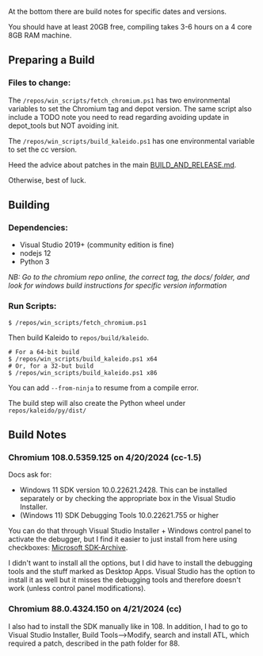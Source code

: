 At the bottom there are build notes for specific dates and versions. 

You should have at least 20GB free, compiling takes 3-6 hours on a 4 core 8GB RAM machine.

## Preparing a Build

### Files to change:
The `/repos/win_scripts/fetch_chromium.ps1` has two environmental  variables to set the Chromium tag and depot version.
The same script also include a TODO note you need to read regarding avoiding update in depot_tools but NOT avoiding init.

The `/repos/win_scripts/build_kaleido.ps1` has one environmental variable to set the cc version.

Heed the advice about patches in the main [BUILD_AND_RELEASE.md](../../BUILD_AND_RELEASE.md).

Otherwise, best of luck.

## Building

### Dependencies:

* Visual Studio 2019+ (community edition is fine) 
* nodejs 12
* Python 3

_NB: Go to the chromium repo online, the correct tag, the docs/ folder, and look for windows build instructions for specific version information_

### Run Scripts:
```
$ /repos/win_scripts/fetch_chromium.ps1
```

Then build Kaleido to `repos/build/kaleido`. 
```
# For a 64-bit build
$ /repos/win_scripts/build_kaleido.ps1 x64
# Or, for a 32-but build
$ /repos/win_scripts/build_kaleido.ps1 x86
```

You can add `--from-ninja` to resume from a compile error.

The build step will also create the Python wheel under `repos/kaleido/py/dist/`

## Build Notes

### Chromium 108.0.5359.125 on 4/20/2024 (cc-1.5)

Docs ask for:

* Windows 11 SDK version 10.0.22621.2428. This can be installed separately or by checking the appropriate box in the Visual Studio Installer.
* (Windows 11) SDK Debugging Tools 10.0.22621.755 or higher 

You can do that through Visual Studio Installer + Windows control panel to activate the debugger, but I find it easier to just install from here using checkboxes: [Microsoft SDK-Archive](https://developer.microsoft.com/en-us/windows/downloads/sdk-archive/).

I didn't want to install all the options, but I did have to install the debugging tools and the stuff marked as Desktop Apps. Visual Studio has the option to install it as well but it misses the debugging tools and therefore doesn't work (unless control panel modifications).

### Chromium 88.0.4324.150 on 4/21/2024 (cc)

I also had to install the SDK manually like in 108. In addition, I had to go to Visual Studio Installer, Build Tools-->Modify, search and install ATL, which required a patch, described in the path folder for 88.
